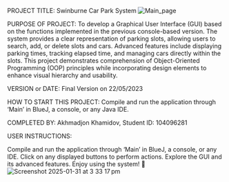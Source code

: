 PROJECT TITLE:
Swinburne Car Park System
![Main_page](https://github.com/user-attachments/assets/fd254678-4c20-42c9-a653-07d5d79331ca)

PURPOSE OF PROJECT:
To develop a Graphical User Interface (GUI) based on the functions implemented in the previous console-based version. The system provides a clear representation of parking slots, allowing users to search, add, or delete slots and cars. Advanced features include displaying parking times, tracking elapsed time, and managing cars directly within the slots. This project demonstrates comprehension of Object-Oriented Programming (OOP) principles while incorporating design elements to enhance visual hierarchy and usability.

VERSION or DATE:
Final Version on 22/05/2023

HOW TO START THIS PROJECT:
Compile and run the application through ‘Main’ in BlueJ, a console, or any Java IDE.

COMPLETED BY:
Akhmadjon Khamidov, Student ID: 104096281

USER INSTRUCTIONS:

Compile and run the application through ‘Main’ in BlueJ, a console, or any IDE.
Click on any displayed buttons to perform actions.
Explore the GUI and its advanced features.
Enjoy using the system! 🚗
![Screenshot 2025-01-31 at 3 33 17 pm](https://github.com/user-attachments/assets/b6183e18-0955-4e1f-8107-880c6675b94d)

